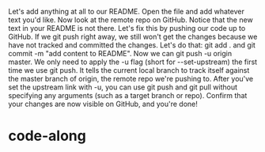 Let's add anything at all to our README. Open the file and add whatever text you'd like.
Now look at the remote repo on GitHub. Notice that the new text in your README is not there. Let's fix this by pushing our code up to GitHub.
If we git push right away, we still won't get the changes because we have not tracked and committed the changes. Let's do that: git add . and git commit -m "add content to README".
Now we can git push -u origin master. We only need to apply the -u flag (short for --set-upstream) the first time we use git push. It tells the current local branch to track itself against the master branch of origin, the remote repo we're pushing to. After you've set the upstream link with -u, you can use git push and git pull without specifying any arguments (such as a target branch or repo).
Confirm that your changes are now visible on GitHub, and you're done!
# code-along
